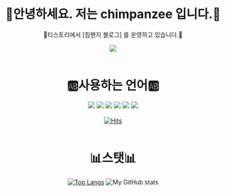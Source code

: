 <div align = "center">
  <h1></h1><h1>🦍안녕하세요. 저는 chimpanzee 입니다.🦍</h1>
  <p>🐒티스토리에서 [침팬지 블로그] 를 운영하고 있습니다.🐒</p>
  <a href="https://chimpanzee.tistory.com/" target="_blank"><img src="https://img.shields.io/badge/Tistory-FF5A4A?style=for-the-badge&logo=Tistory&logoColor=white"/></a><br><br><h1></h1><h1>🆎사용하는 언어🆎</h1>

  <img src="https://img.shields.io/badge/java-ACADD0?style=for-the-badge&logo=java&logoColor=white"/> <img src="https://img.shields.io/badge/html5-E34F26?style=for-the-badge&logo=html5&logoColor=white"/> <img src="https://img.shields.io/badge/CSS3-1572B6?style=for-the-badge&logo=CSS3&logoColor=white"/> <img src="https://img.shields.io/badge/javascript-F7DF1E?style=for-the-badge&logo=javascript&logoColor=white"/> <img src="https://img.shields.io/badge/PHP-777BB4?style=for-the-badge&logo=PHP&logoColor=white"/> <img src="https://img.shields.io/badge/mysql-4479A1?style=for-the-badge&logo=mysql&logoColor=white"/>
 <br><br>
[![Hits](https://hits.seeyoufarm.com/api/count/incr/badge.svg?url=https%3A%2F%2Fgithub.com%2Fchim-pan-zee%2Fhit-counter&count_bg=%233490DE&title_bg=%236FE7DD&icon=github.svg&icon_color=%23E7E7E7&title=%EB%B0%A9%EB%AC%B8%EC%9E%90+%ED%98%84%ED%99%A9&edge_flat=false)](https://hits.seeyoufarm.com) <br><br><h1></h1><h1>📊스탯📊</h1>
 [![Top Langs](https://github-readme-stats.vercel.app/api/top-langs/?username=chim-pan-zee&langs_count=8)](https://github.com/chim-pan-zee/github-readme-stats) ![My GitHub stats](https://github-readme-stats.vercel.app/api?username=chim-pan-zee&show_icons=true&theme=none)
</div>
